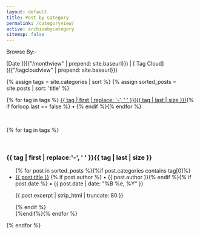```yaml
---
layout: default
title: Post by Category
permalink: /categoryview/
active: archivebycategory
sitemap: false
---
```

Browse By:-

[Date ]({{"/monthview" | prepend: site.baseurl}}) | [ Tag Cloud]({{"/tagcloudview" | prepend: site.baseurl}})

{% assign tags = site.categories | sort %}
{% assign sorted_posts = site.posts | sort: 'title' %}
<div> 
{% for tag in tags %}
<a href="#{{ tag | first | slugify }}">{{ tag | first | replace: '-', ' ' }}({{ tag | last | size }})</a>{% if forloop.last == false %} • {% endif %}{% endfor %}
</div>
<p>&nbsp;</p>

{% for tag in tags %}
<p><a name="{{ tag | first | slugify }}"></a>&nbsp;</p>
<h3 class="archivetitle">{{ tag | first | replace:'-', ' ' }}{{ tag | last | size }}</h3>

<ul>{% for post in sorted_posts %}{%if post.categories contains tag[0]%}<li><a href="{{ post.url | prepend: site.baseurl }}">{{ post.title }}</a> {% if post.author %} • {{ post.author }}{% endif %}{% if post.date %} • {{ post.date | date: "%B %e, %Y" }}<p>{{ post.excerpt | strip_html | truncate: 80 }}</p>{% endif %}</li>{%endif%}{% endfor %}</ul>
{% endfor %}
